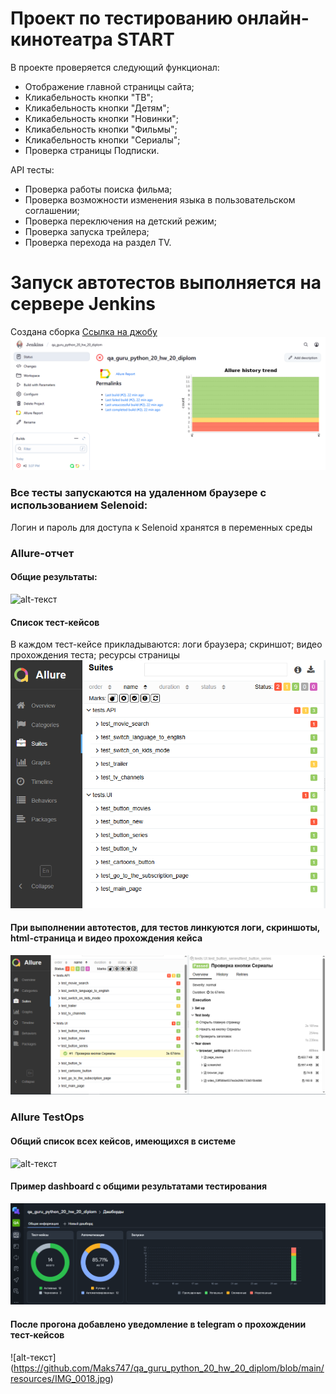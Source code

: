 # Проект по тестированию онлайн-кинотеатра START
В проекте проверяется следующий функционал:
*   Отображение главной страницы сайта;
*   Кликабельность кнопки "ТВ";
*   Кликабельность кнопки "Детям";
*   Кликабельность кнопки "Новинки";
*   Кликабельность кнопки "Фильмы";
*   Кликабельность кнопки "Сериалы";
*   Проверка страницы Подписки.

API тесты:
*   Проверка работы поиска фильма;
*   Проверка возможности изменения языка в пользовательском соглашении;
*   Проверка переключения на детский режим;
*   Проверка запуска трейлера;
*   Проверка перехода на раздел TV.

# Запуск автотестов выполняется на сервере Jenkins
Создана сборка [Ссылка на джобу](https://jenkins.autotests.cloud/job/qa_guru_python_20_hw_20_diplom/)
![alt-текст](https://github.com/Maks747/qa_guru_python_20_hw_20_diplom/blob/main/resources/Jenkins.PNG)

### Все тесты запускаются на удаленном браузере с использованием Selenoid:
Логин и пароль для доступа к Selenoid хранятся в переменных среды

### Allure-отчет
#### Общие результаты:
![alt-текст](https://github.com/Maks747/qa_guru_python_20_hw_20_diplom/blob/main/resources/Allure%20report.PNG)

#### Список тест-кейсов
В каждом тест-кейсе прикладываются: логи браузера; скриншот; видео прохождения теста; ресурсы страницы 
![alt-текст](https://github.com/Maks747/qa_guru_python_20_hw_20_diplom/blob/main/resources/Список%20тест-кейсов.PNG)

#### При выполнении автотестов, для тестов линкуются логи, скриншоты, html-страница и видео прохождения кейса
![alt-текст](https://github.com/Maks747/qa_guru_python_20_hw_20_diplom/blob/main/resources/Логи,%20скриншоты,%20html-страница%20и%20видео%20прохождения%20кейса.PNG)

### Allure TestOps
#### Общий список всех кейсов, имеющихся в системе
![alt-текст](https://github.com/Maks747/qa_guru_python_20_hw_20_diplom/blob/main/resources/Всего%20кейсов$20в$20TestOps.PNG)

#### Пример dashboard с общими результатами тестирования
![alt-текст](https://github.com/Maks747/qa_guru_python_20_hw_20_diplom/blob/main/resources/Дашборд.PNG)

#### После прогона добавлено уведомление в telegram о прохождении тест-кейсов
![alt-текст] (https://github.com/Maks747/qa_guru_python_20_hw_20_diplom/blob/main/resources/IMG_0018.jpg)
